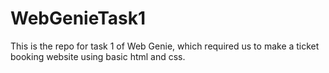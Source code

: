 # WebGenieTask1
This is the repo for task 1 of Web Genie, which required us to make a ticket booking website using basic html and css.
